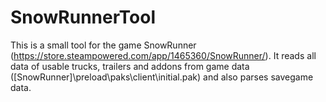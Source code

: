 # SnowRunnerTool
This is a small tool for the game SnowRunner (https://store.steampowered.com/app/1465360/SnowRunner/).
It reads all data of usable trucks, trailers and addons from game data ([SnowRunner]\preload\paks\client\initial.pak) and also parses savegame data.
